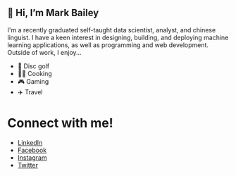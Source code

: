 ## 👋 Hi, I’m Mark Bailey

I'm a recently graduated self-taught data scientist, analyst, and chinese linguist. I have a keen interest in designing, building, and deploying machine learning applications, as well as programming and web development. Outside of work, I enjoy...

* :flying_disc: Disc golf
* :man_cook: Cooking
* :video_game: Gaming
* :airplane: Travel

# Connect with me!

* [LinkedIn](https://www.linkedin.com/in/mabail6/)
* [Facebook](https://www.facebook.com/mbailey6)
* [Instagram](https://www.instagram.com/smoodazz/)
* [Twitter](https://twitter.com/smark_smoo)

<!---
mabail6/mabail6 is a ✨ special ✨ repository because its `README.md` (this file) appears on your GitHub profile.
You can click the Preview link to take a look at your changes.
--->
